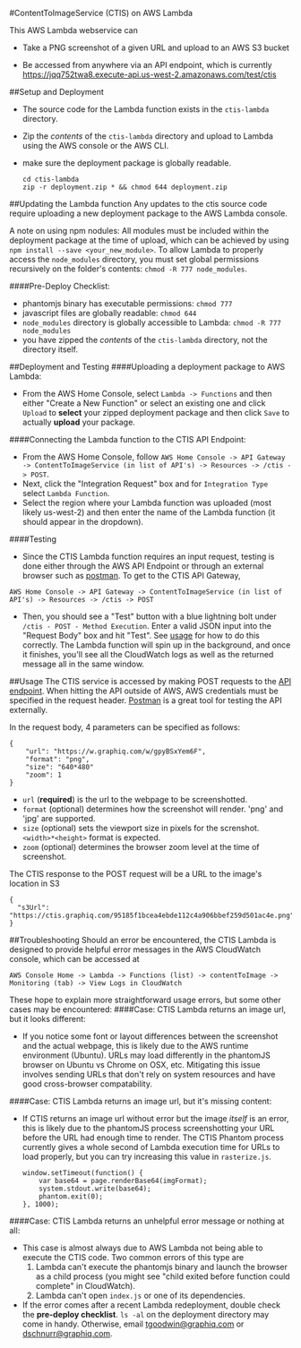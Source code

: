 #ContentToImageService (CTIS) on AWS Lambda

This AWS Lambda webservice can
- Take a PNG screenshot of a given URL and upload to an AWS S3 bucket

- Be accessed from anywhere via an API endpoint, which is currently https://jqq752twa8.execute-api.us-west-2.amazonaws.com/test/ctis

##Setup and Deployment
- The source code for the Lambda function exists in the `ctis-lambda` directory.
- Zip the _contents_ of the `ctis-lambda` directory and upload to Lambda using the AWS console or the AWS CLI.
- make sure the deployment package is globally readable.

	```
	cd ctis-lambda
	zip -r deployment.zip * && chmod 644 deployment.zip
	```

##Updating the Lambda function
Any updates to the ctis source code require uploading a new deployment package to the AWS Lambda console.

A note on using npm nodules: All modules must be included within the deployment package at the time of upload, which can be achieved by using `npm install --save <your_new_module>`.
To allow Lambda to properly access the `node_modules` directory, you must set global permissions recursively on the folder's contents: `chmod -R 777 node_modules`.

####Pre-Deploy Checklist:
- phantomjs binary has executable permissions: `chmod 777`
- javascript files are globally readable: `chmod 644`
- `node_modules` directory is globally accessible to Lambda: `chmod -R 777 node_modules`
- you have zipped the _contents_ of the `ctis-lambda` directory, not the directory itself.

##Deployment and Testing
####Uploading a deployment package to AWS Lambda:
- From the AWS Home Console, select `Lambda -> Functions` and then either "Create a New Function" or select an existing one and click `Upload` to **select** your zipped deployment package and then click `Save` to actually **upload** your package.

####Connecting the Lambda function to the CTIS API Endpoint:
- From the AWS Home Console, follow
	`AWS Home Console -> API Gateway -> ContentToImageService (in list of API's) -> Resources -> /ctis -> POST`.
- Next, click the "Integration Request" box and for `Integration Type` select `Lambda Function`.
- Select the region where your Lambda function was uploaded (most likely us-west-2) and then enter the name of the Lambda function (it should appear in the dropdown).


####Testing
- Since the CTIS Lambda function requires an input request, testing is done either through the AWS API Endpoint or through an external browser such as [postman](https://www.getpostman.com).
To get to the CTIS API Gateway,

`AWS Home Console -> API Gateway -> ContentToImageService (in list of API's) -> Resources -> /ctis -> POST`

- Then, you should see a "Test" button with a blue lightning bolt under `/ctis - POST - Method Execution`. Enter a valid JSON input into the "Request Body" box and hit "Test". See [usage](#usage) for how to do this correctly. The Lambda function will spin up in the background, and once it finishes, you'll see all the CloudWatch logs as well as the returned message all in the same window.

##Usage
The CTIS service is accessed by making POST requests to the [API endpoint](#connecting-the-lambda-function-to-the-ctis-api-endpoint). When hitting the API outside of AWS,
AWS credentials must be specified in the request header. [Postman](https://www.getpostman.com/) is a great tool for testing the API externally.

In the request body, 4 parameters can be specified as follows:
```
{
    "url": "https://w.graphiq.com/w/gpyBSxYem6F",
    "format": "png",
    "size": "640*480"
    "zoom": 1
}
```
- `url` (**required**) is the url to the webpage to be screenshotted.
- `format` (optional) determines how the screenshot will render. 'png' and 'jpg' are supported.
- `size` (optional) sets the viewport size in pixels for the screnshot. `<width>*<height>` format is expected.
- `zoom` (optional) determines the browser zoom level at the time of screenshot.

The CTIS response to the POST request will be a URL to the image's location in S3
```
{
  "s3Url": "https://ctis.graphiq.com/95185f1bcea4ebde112c4a906bbef259d501ac4e.png"
}
```

##Troubleshooting
Should an error be encountered, the CTIS Lambda is designed to provide helpful error messages in the AWS CloudWatch console, which can be accessed at

 `AWS Console Home -> Lambda -> Functions (list) -> contentToImage -> Monitoring (tab) -> View Logs in CloudWatch`

These hope to explain more straightforward usage errors, but some other cases may be encountered:
####Case: CTIS Lambda returns an image url, but it looks different:
- If you notice some font or layout differences between the screenshot and the actual webpage, this is likely due to the AWS runtime environment (Ubuntu). URLs may load differently in the phantomJS browser on Ubuntu vs Chrome on OSX, etc. Mitigating this issue involves sending URLs that don't rely on system resources and have good cross-browser compatability.

####Case: CTIS Lambda returns an image url, but it's missing content:
- If CTIS returns an image url without error but the image _itself_ is an error, this is likely due to the phantomJS process screenshotting your URL before the URL had enough time to render. The CTIS Phantom process currently gives a whole second of Lambda execution time for URLs to load properly, but you can try increasing this value in `rasterize.js`.

	```
	window.setTimeout(function() {
		var base64 = page.renderBase64(imgFormat);
		system.stdout.write(base64);
		phantom.exit(0);
	}, 1000);
	```

####Case: CTIS Lambda returns an unhelpful error message or nothing at all:
- This case is almost always due to AWS Lambda not being able to execute the CTIS code. Two common errors of this type are
	1. Lambda can't execute the phantomjs binary and launch the browser as a child process (you might see "child exited before function could complete" in CloudWatch).
	2. Lambda can't open `index.js` or one of its dependencies.
- If the error comes after a recent Lambda redeployment, double check the **pre-deploy checklist**. `ls -al` on the deployment directory may come in handy. Otherwise, email tgoodwin@graphiq.com or dschnurr@graphiq.com. 
